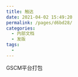 ```yaml
---
title: 触达
date: 2021-04-02 15:49:20
permalink: /pages/d6bd28/
categories:
  - 内部文档
  - 发版
tags:
  - 
---
```

GSCM平台打包